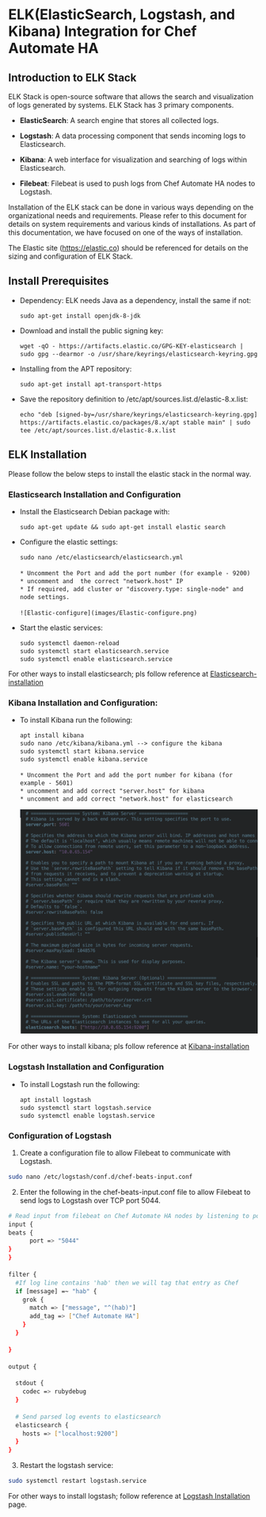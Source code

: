 # ELK(ElasticSearch, Logstash, and Kibana) Integration for Chef Automate HA

## Introduction to ELK Stack

ELK Stack is open-source software that allows the search and visualization of logs generated by systems. ELK Stack has 3 primary components.

* **ElasticSearch**: A search engine that stores all collected logs.

* **Logstash**: A data processing component that sends incoming logs to Elasticsearch.

* **Kibana**: A web interface for visualization and searching of logs within Elasticsearch.

* **Filebeat**: Filebeat is used to push logs from Chef Automate HA nodes to Logstash.

Installation of the ELK stack can be done in various ways depending on the organizational needs and requirements. Please refer to this document for details on system requirements and various kinds of installations. As part of this documentation, we have focused on one of the ways of installation.

The Elastic site (https://elastic.co) should be referenced for details on the sizing and configuration of ELK Stack.

## Install Prerequisites

* Dependency: ELK needs Java as a dependency, install the same if not:

      sudo apt-get install openjdk-8-jdk

* Download and install the public signing key:

      wget -qO - https://artifacts.elastic.co/GPG-KEY-elasticsearch | sudo gpg --dearmor -o /usr/share/keyrings/elasticsearch-keyring.gpg

* Installing from the APT repository:

      sudo apt-get install apt-transport-https

* Save the repository definition to /etc/apt/sources.list.d/elastic-8.x.list:

      echo "deb [signed-by=/usr/share/keyrings/elasticsearch-keyring.gpg] https://artifacts.elastic.co/packages/8.x/apt stable main" | sudo tee /etc/apt/sources.list.d/elastic-8.x.list

## ELK Installation

Please follow the below steps to install the elastic stack in the normal way.

### Elasticsearch Installation and Configuration

* Install the Elasticsearch Debian package with:

      sudo apt-get update && sudo apt-get install elastic search

* Configure the elastic settings:

      sudo nano /etc/elasticsearch/elasticsearch.yml

      * Uncomment the Port and add the port number (for example - 9200)
      * uncomment and  the correct "network.host" IP
      * If required, add cluster or "discovery.type: single-node" and node settings.

      ![Elastic-configure](images/Elastic-configure.png)

* Start the elastic services:

      sudo systemctl daemon-reload
      sudo systemctl start elasticsearch.service
      sudo systemctl enable elasticsearch.service

For other ways to install elasticsearch; pls follow reference at [Elasticsearch-installation](https://www.elastic.co/guide/en/elasticsearch/reference/current/install-elasticsearch.html)

### Kibana Installation and Configuration:

* To install Kibana run the following:

      apt install kibana
      sudo nano /etc/kibana/kibana.yml --> configure the kibana
      sudo systemctl start kibana.service
      sudo systemctl enable kibana.service

      * Uncomment the Port and add the port number for kibana (for example - 5601)
      * uncomment and add correct "server.host" for kibana
      * uncomment and add correct "network.host" for elasticsearch

    ![Elastic-configure](images/Kibana-configure.png)

For other ways to install kibana; pls follow reference at [Kibana-installation](https://www.elastic.co/guide/en/kibana/current/install.html)

### Logstash Installation and Configuration

* To install Logstash run the following:

      apt install logstash
      sudo systemctl start logstash.service
      sudo systemctl enable logstash.service

### Configuration of Logstash

1. Create a configuration file to allow Filebeat to communicate with Logstash.

```sh
sudo nano /etc/logstash/conf.d/chef-beats-input.conf
```

2. Enter the following in the chef-beats-input.conf file to allow Filebeat to send logs to Logstash over TCP port 5044.

```sh
# Read input from filebeat on Chef Automate HA nodes by listening to port 5044 on which filebeat will send the data
input {
beats {
      port => "5044"
}
}

filter {
  #If log line contains 'hab' then we will tag that entry as Chef
  if [message] =~ "hab" {
    grok {
      match => ["message", "^(hab)"]
      add_tag => ["Chef Automate HA"]
    }
  }

}

output {

  stdout {
    codec => rubydebug
  }

  # Send parsed log events to elasticsearch
  elasticsearch {
    hosts => ["localhost:9200"]
  }
}
```

3. Restart the logstash service:

```sh
sudo systemctl restart logstash.service
```

For other ways to install logstash; follow reference at [Logstash Installation](https://www.elastic.co/guide/en/logstash/current/installing-logstash.html) page.
